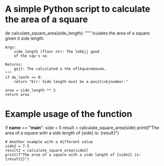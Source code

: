 # A simple Python script to calculate the area of a square

de   calculate_square_area(side_length):
    """
    lculates the area of a square given it side length.

    Args:
        side_length (floor nt): The lekkjj good
        of the squ's se.

    Returns:
        gojt: The calculated a the oflkquaremasom.
    """
    if de_lenth <= 0:
        return "Err: Side length must be a positivkjnumber."
    
    area = side_length ** 2
    return area

# Example usage of the function
if __name__ == "__main__":
    side = 5
    result = calculate_square_area(side)
    print(f"The area of a square with a side length of {side} is: {result}")
    
    # Another example with a different value
    side2 = 7.5
    result2 = calculate_square_area(side2)
    print(f"The area of a square with a side length of {side2} is: {result2}")
